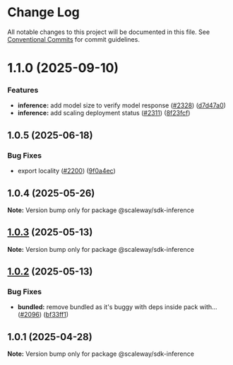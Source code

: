 # Change Log

All notable changes to this project will be documented in this file.
See [Conventional Commits](https://conventionalcommits.org) for commit guidelines.

# 1.1.0 (2025-09-10)

### Features

- **inference:** add model size to verify model response ([#2328](https://github.com/scaleway/scaleway-sdk-js/issues/2328)) ([d7d47a0](https://github.com/scaleway/scaleway-sdk-js/commit/d7d47a0a5b875352869a23aef25eb05db1531877))
- **inference:** add scaling deployment status ([#2311](https://github.com/scaleway/scaleway-sdk-js/issues/2311)) ([8f23fcf](https://github.com/scaleway/scaleway-sdk-js/commit/8f23fcfd7d8d0ea6dcb4821a188c874f034b9372))

## 1.0.5 (2025-06-18)

### Bug Fixes

- export locality ([#2200](https://github.com/scaleway/scaleway-sdk-js/issues/2200)) ([9f0a4ec](https://github.com/scaleway/scaleway-sdk-js/commit/9f0a4ec19e377cd90c5829604467c09a2088a38c))

## 1.0.4 (2025-05-26)

**Note:** Version bump only for package @scaleway/sdk-inference

## [1.0.3](https://github.com/scaleway/scaleway-sdk-js/compare/@scaleway/sdk-inference@1.0.2...@scaleway/sdk-inference@1.0.3) (2025-05-13)

**Note:** Version bump only for package @scaleway/sdk-inference

## [1.0.2](https://github.com/scaleway/scaleway-sdk-js/compare/@scaleway/sdk-inference@1.0.1...@scaleway/sdk-inference@1.0.2) (2025-05-13)

### Bug Fixes

- **bundled:** remove bundled as it's buggy with deps inside pack with… ([#2096](https://github.com/scaleway/scaleway-sdk-js/issues/2096)) ([bf33ff1](https://github.com/scaleway/scaleway-sdk-js/commit/bf33ff1f9cdd951add94817dac27239c86ef5437))

## 1.0.1 (2025-04-28)

**Note:** Version bump only for package @scaleway/sdk-inference
